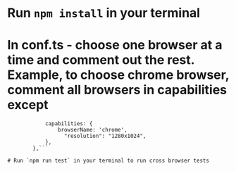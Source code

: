# Run `npm install` in your terminal

# In conf.ts - choose one browser at a time and comment out the rest. Example, to choose chrome browser, comment all browsers in capabilities except
```myChromeBrowser: {
            capabilities: {
                browserName: 'chrome',
                  "resolution": "1280x1024",
            },
        },```

# Run `npm run test` in your terminal to run cross browser tests 
